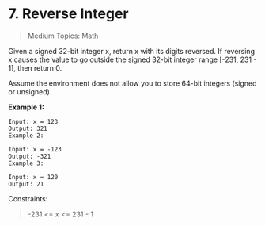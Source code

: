 # 7. Reverse Integer

> Medium Topics: Math

Given a signed 32-bit integer x, return x with its digits reversed. If reversing x causes the value to go outside the signed 32-bit integer range [-231, 231 - 1], then return 0.

Assume the environment does not allow you to store 64-bit integers (signed or unsigned).

**Example 1:**

```
Input: x = 123
Output: 321
Example 2:

Input: x = -123
Output: -321
Example 3:

Input: x = 120
Output: 21

```

Constraints:

> -231 <= x <= 231 - 1
